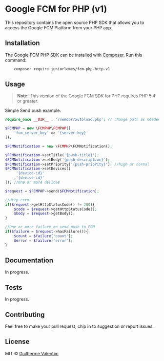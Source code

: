 # Google FCM for PHP (v1)

This repository contains the open source PHP SDK that allows you to access the Google FCM Platform from your PHP app.


## Installation

The Google FCM PHP SDK can be installed with [Composer](https://getcomposer.org/). Run this command:

```sh
    composer require juniorlemes/fcm-php-http-v1
```

## Usage

> **Note:** This version of the Google FCM SDK for PHP requires PHP 5.4 or greater.

Simple Send push example.

```php
require_once __DIR__ . '/vendor/autoload.php'; // change path as needed

$FCMPHP = new \FCMPHP\FCMPHP([
    'fcm_server_key' => '{server-key}'
]);

$FCMNotification = new \FCMPHP\FCMNotification();

$FCMNotification->setTitle('{push-title}');
$FCMNotification->setBody('{push-description}');
$FCMNotification->setPriority('{push-priority}'); //high or normal
$FCMNotification->setDevices([ 
     '{device-id}'
    ,'{device-id}'
]); //One or more devices

$request = $FCMPHP->send($FCMNotification);

//Http error
if($request->getHttpStatusCode() != 200){
    $code = $request->getHttpStatusCode();
    $body = $request->getBody();
}

//One or more failure on send push to FCM
if($failure = $request->hasFailure()){
    $count = $failure['count'];
    $error = $failure['error'];
}

```

## Documentation

In progress.


## Tests

In progress.


## Contributing

Feel free to make your pull request, chip in to suggestion or report issues.


## License

MIT © [Guilherme Valentim](mailto:valentim.guilherme@gmail.com)